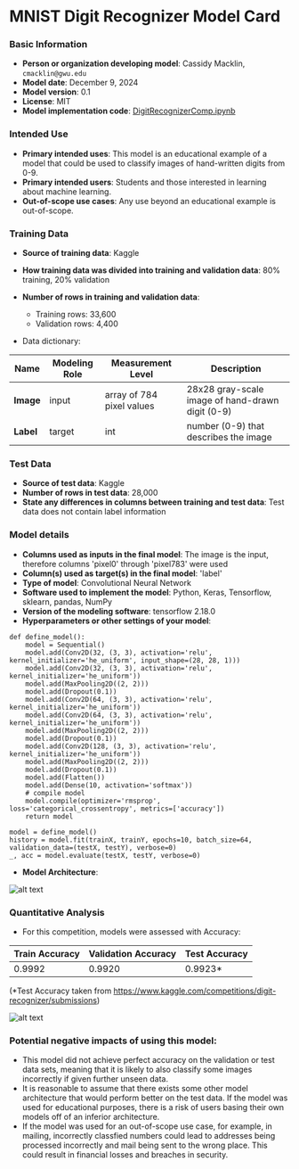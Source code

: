 # MNIST Digit Recognizer Model Card

### Basic Information

* **Person or organization developing model**: Cassidy Macklin, `cmacklin@gwu.edu`
* **Model date**: December 9, 2024
* **Model version**: 0.1
* **License**: MIT
* **Model implementation code**: [DigitRecognizerComp.ipynb](https://github.com/cm3155/final-proj/blob/main/DigitRecognizerComp.ipynb)

### Intended Use
* **Primary intended uses**: This model is an educational example of a model that could be used to classify images of hand-written digits from 0-9. 
* **Primary intended users**: Students and those interested in learning about machine learning. 
* **Out-of-scope use cases**: Any use beyond an educational example is out-of-scope.

### Training Data

* **Source of training data**: Kaggle
* **How training data was divided into training and validation data**: 80% training, 20% validation
* **Number of rows in training and validation data**:
  * Training rows: 33,600
  * Validation rows: 4,400

* Data dictionary: 

| Name | Modeling Role | Measurement Level| Description|
| ---- | ------------- | ---------------- | ---------- |
|**Image**| input | array of 784 pixel values | 28x28 gray-scale image of hand-drawn digit (0-9) |
| **Label** | target | int | number (0-9) that describes the image |


### Test Data
* **Source of test data**: Kaggle
* **Number of rows in test data**: 28,000
* **State any differences in columns between training and test data**: Test data does not contain label information

### Model details
* **Columns used as inputs in the final model**: The image is the input, therefore columns 'pixel0' through 'pixel783' were used
* **Column(s) used as target(s) in the final model**: 'label'
* **Type of model**: Convolutional Neural Network 
* **Software used to implement the model**: Python, Keras, Tensorflow, sklearn, pandas, NumPy
* **Version of the modeling software**: tensorflow 2.18.0
* **Hyperparameters or other settings of your model**: 
```
def define_model():
	model = Sequential()
	model.add(Conv2D(32, (3, 3), activation='relu', kernel_initializer='he_uniform', input_shape=(28, 28, 1)))
	model.add(Conv2D(32, (3, 3), activation='relu', kernel_initializer='he_uniform'))
	model.add(MaxPooling2D((2, 2)))
	model.add(Dropout(0.1))
	model.add(Conv2D(64, (3, 3), activation='relu', kernel_initializer='he_uniform'))
	model.add(Conv2D(64, (3, 3), activation='relu', kernel_initializer='he_uniform'))
	model.add(MaxPooling2D((2, 2)))
	model.add(Dropout(0.1))
	model.add(Conv2D(128, (3, 3), activation='relu', kernel_initializer='he_uniform'))
	model.add(MaxPooling2D((2, 2)))
	model.add(Dropout(0.1))
	model.add(Flatten())
	model.add(Dense(10, activation='softmax'))
	# compile model
	model.compile(optimizer='rmsprop', loss='categorical_crossentropy', metrics=['accuracy'])
	return model

model = define_model()
history = model.fit(trainX, trainY, epochs=10, batch_size=64, validation_data=(testX, testY), verbose=0)
_, acc = model.evaluate(testX, testY, verbose=0)
```
*  **Model Architecture**:

![alt text](https://github.com/user-attachments/assets/9769ae41-915c-42da-a94b-fc90f93c58dd)

### Quantitative Analysis

* For this competition, models were assessed with Accuracy: 

| Train Accuracy | Validation Accuracy | Test Accuracy |
| ------ | ------- | -------- |
| 0.9992 | 0.9920  | 0.9923* |

(*Test Accuracy taken from https://www.kaggle.com/competitions/digit-recognizer/submissions)

![alt text](https://github.com/user-attachments/assets/7f02f230-6df1-401d-b5ab-456d6a349eb5)

### Potential negative impacts of using this model:
* This model did not achieve perfect accuracy on the validation or test data sets, meaning that it is likely to also classify some images incorrectly if given further unseen data. 
* It is reasonable to assume that there exists some other model architecture that would perform better on the test data. If the model was used for educational purposes, there is a risk of users basing their own models off of an inferior architecture. 
* If the model was used for an out-of-scope use case, for example, in mailing, incorrectly classfied numbers could lead to addresses being processed incorrectly and mail being sent to the wrong place. This could result in financial losses and breaches in security. 
